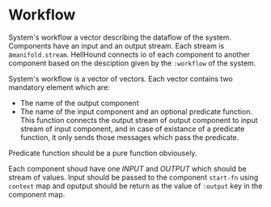 # Workflow
System's workflow a vector describing the dataflow of the system. Components have an input and an output stream. Each
stream is a`manifold.stream`. HellHound connects io of each component to another component based on the desciption given
by the `:workflow` of the system.

System's workflow is a vector of vectors. Each vector contains two mandatory element which are:
  * The name of the output component
  * The name of the input component
and an optional predicate function. This function connects the output stream of output component to input stream of
input component, and in case of existance of a predicate function, it only sends those messages which pass the predicate.

Predicate function should be a pure function obviousely.

Each component shoud have one *INPUT* and *OUTPUT* which should be stream of values. Input should be passed
to the component `start-fn` using `context` map and oputput should be return as the value of `:output` key
in the component map.
